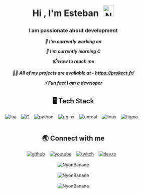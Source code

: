 <!--START_SECTION:TITLE-->
# <p align = center>Hi , I'm Esteban&ensp;<img src="https://media.giphy.com/media/hvRJCLFzcasrR4ia7z/giphy.gif" alt= "NyonBanane" width="35"></p>
<!--END_SECTION:TITLE-->

<!--START_SECTION:SUBTITLE-->
### <p align = center>I am passionate about development</p>
<!--END_SECTION:SUBTITLE-->

<!--START_SECTION:WORK-->
***<p align = center>🔭 I'm currently working on </p>***
***<p align = center>🌱 I'm currently learning C</p>***
***<p align = center>📫 How to reach me </p>***
***<p align = center>👨‍💻 All of my projects are available at - https://prokect.fr/</p>***
***<p align = center>⚡ Fun fact I am a developer</p>***
<!--END_SECTION:WORK-->

<!--START_SECTION:SKILL-->
## <p align = center> 🖥️ 	Tech Stack </p>
<div align = center>
<img src="https://img.shields.io/badge/lua-%23000080.svg?style=flat&logo=lua&logoColor=white" alt=lua /> &ensp;
<img src="https://img.shields.io/badge/C-%23000080.svg?style=flat&logo=c&logoColor=white" alt=C /> &ensp;
<img src="https://img.shields.io/badge/python-%233572A5.svg?style=flat&logo=python&logoColor=white" alt=python /> &ensp;
<img src="https://img.shields.io/badge/nginx-%23009639.svg?style=flat&logo=nginx&logoColor=white" alt=nginx /> &ensp;
<img src="https://img.shields.io/badge/unreal engine-%23282829.svg?style=flat&logo=unreal engine&logoColor=white" alt=unreal engine /> &ensp;
<img src="https://img.shields.io/badge/linux-%23ffcc33.svg?style=flat&logo=linux&logoColor=white" alt=linux /> &ensp;
<img src="https://img.shields.io/badge/figma-%2300d47b.svg?style=flat&logo=figma&logoColor=white" alt=figma /> &ensp;
</div>
<!--END_SECTION:SKILL--><br/>

<!--START_SECTION:SOCIAL-->
## <p align = center> 🌏 	Connect with me </p>
<div align = center>
<a href=https://github.com/NyonBanane ><img src="https://img.shields.io/badge/github-NyonBanane-%231c1e21.svg?style=flat&logo=github&logoColor=white" 
                alt=github /></a> &ensp;
<a href=https://www.youtube.com/@nyonbanane ><img src="https://img.shields.io/badge/youtube-@nyonbanane-%23FF0000.svg?style=flat&logo=youtube&logoColor=white" 
                alt=youtube /></a> &ensp;
<a href=https://www.twitch.tv/nyonbanane ><img src="https://img.shields.io/badge/twitch-nyonbanane-%236441a5.svg?style=flat&logo=twitch&logoColor=white" 
                alt=twitch /></a> &ensp;
<a href=https://dev.to/nyonbanane ><img src="https://img.shields.io/badge/dev.to-nyonbanane-%23242323.svg?style=flat&logo=dev.to&logoColor=white" 
                alt=dev.to /></a> &ensp;
</div>
<!--END_SECTION:SOCIAL--><br/>

<!--START_SECTION:README-STATS-->
<div align = "center">
    <img src = "https://github-readme-stats.vercel.app/api?username=NyonBanane&show_icons=true&theme=aura&hide_border=false&include_all_commits=false&count_private=false" alt = "NyonBanane"/> 
</div>
<!--END_SECTION:README-STATS--><br/>

<!--START_SECTION:README-STATS-LANGUAGES-->
<div align = "center">
    <img src = "https://github-readme-stats.vercel.app/api/top-langs/?username=NyonBanane&langs_count=8&theme=aura&hide_border=false" alt = "NyonBanane"/> 
</div>
<!--END_SECTION:README-STATS-LANGUAGES--><br/>

<!--START_SECTION:STREAK-STATS-->
<div align = "center">
    <img src = "https://streak-stats.demolab.com/?user=NyonBanane&theme=aura&hide_border=false" alt = "NyonBanane"/> 
</div>
<!--END_SECTION:STREAK-STATS--><br/>


<!-- Created with CreateME profile readme generator-->
